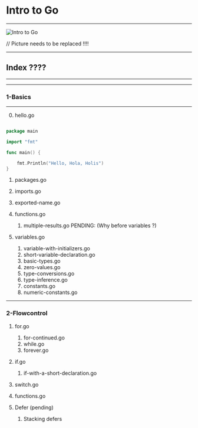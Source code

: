 # __Intro to Go__
---

![Intro to Go](https://www.hardwinsoftware.com/blog/wp-content/uploads/2018/02/golang-gopher.png)   

// Picture needs to be replaced !!!! 


---
## Index ???? 
---



---
### __1-Basics__
---

0.  hello.go

```go

package main

import "fmt"

func main() {

	fmt.Println("Hello, Hola, Holis")
}
```

1. packages.go 
   
2. imports.go  
   
3. exported-name.go   
    
4. functions.go     
    1. multiple-results.go   PENDING: (Why before variables ?)
         
5. variables.go 
    1. variable-with-initializers.go 
    2. short-variable-declaration.go 
    3. basic-types.go
    4. zero-values.go 
    5. type-conversions.go
    6. type-inference.go 
    7. constants.go    
    8. numeric-constants.go

 ---
### __2-Flowcontrol__

1. for.go
    1. for-continued.go
    2. while.go
    3. forever.go

2. if.go
    1. if-with-a-short-declaration.go

3. switch.go

4. functions.go

5. Defer (pending)
    1. Stacking defers









